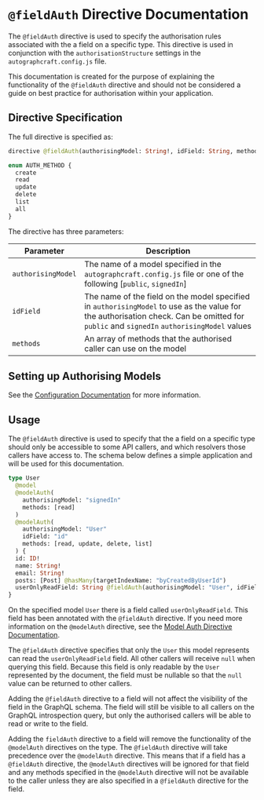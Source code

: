 # `@fieldAuth` Directive Documentation

The `@fieldAuth` directive is used to specify the authorisation rules associated with the a field on a specific type.  This directive is used in conjunction with the `authorisationStructure` settings in the `autographcraft.config.js` file.

This documentation is created for the purpose of explaining the functionality of the `@fieldAuth` directive and should not be considered a guide on best practice for authorisation within your application.

## Directive Specification

The full directive is specified as:

```graphql
directive @fieldAuth(authorisingModel: String!, idField: String, methods: [AUTH_METHOD!]!) on FIELD_DEFINITION

enum AUTH_METHOD {
  create
  read
  update
  delete
  list
  all
}
```

The directive has three parameters:

| Parameter | Description |
| --------- | ----------- |
| `authorisingModel` | The name of a model specified in the `autographcraft.config.js` file or one of the following \[`public`, `signedIn`\] |
| `idField` | The name of the field on the model specified in `authorisingModel` to use as the value for the authorisation check.  Can be omitted for `public` and `signedIn` `authorisingModel` values |
| `methods` | An array of methods that the authorised caller can use on the model |

## Setting up Authorising Models

See the [Configuration Documentation](./README-CONFIGURATION.md) for more information.

## Usage

The `@fieldAuth` directive is used to specify that the a field on a specific type should only be accessible to some API callers, and which resolvers those callers have access to.  The schema below defines a simple application and will be used for this documentation.

```graphql
type User 
  @model
  @modelAuth(
    authorisingModel: "signedIn"
    methods: [read]
  ) 
  @modelAuth(
    authorisingModel: "User"
    idField: "id"
    methods: [read, update, delete, list]
  ) {
  id: ID!
  name: String!
  email: String!
  posts: [Post] @hasMany(targetIndexName: "byCreatedByUserId")
  userOnlyReadField: String @fieldAuth(authorisingModel: "User", idField: "id", methods: [read]) # <-- This is the field with the @fieldAuth directive
}
```

On the specified model `User` there is a field called `userOnlyReadField`.  This field has been annotated with the `@fieldAuth` directive.  If you need more information on the `@modelAuth` directive, see the [Model Auth Directive Documentation](./README-DIRECTIVE-MODEL-AUTH.md).

The `@fieldAuth` directive specifies that only the `User` this model represents can read the `userOnlyReadField` field.  All other callers will receive `null` when querying this field.  Because this field is only readable by the `User` represented by the document, the field must be nullable so that the `null` value can be returned to other callers.

Adding the `@fieldAuth` directive to a field will not affect the visibility of the field in the GraphQL schema.  The field will still be visible to all callers on the GraphQL introspection query, but only the authorised callers will be able to read or write to the field.

Adding the `fieldAuth` directive to a field will remove the functionality of the `@modelAuth` directives on the type.  The `@fieldAuth` directive will take precedence over the `@modelAuth` directive.  This means that if a field has a `@fieldAuth` directive, the `@modelAuth` directives will be ignored for that field and any methods specified in the `@modelAuth` directive will not be available to the caller unless they are also specified in a `@fieldAuth` directive for the field.

<!-- TODO: CONTINUE HERE -->

<!-- 
**`type Post`**

```graphql
@fieldAuth(
  authorisingModel: "public"
  methods: [read, list]
)
```

This `@fieldAuth` directive defines that anyone who queries the application API will be able to call the `readPost` and `listPost` queries.

```graphql
@fieldAuth(
  authorisingModel: "User"
  idField: "createdByUserId"
  methods: [all]
)
```

This `@fieldAuth` directive defines that only the `User` who created the `Post` can perform any other methods on the `Post` (i.e. `createPost`, `updatePost`, `deletePost`).

**`type User`**

```graphql
@fieldAuth(
  authorisingModel: "signedIn"
  methods: [read, list]
)
```

This `@fieldAuth` directive defines that the caller must be signed into the application to be able to read a `User`'s details.

```graphql
@fieldAuth(
  authorisingModel: "User"
  idField: "id"
  methods: [read, update, delete, list]
)
```

This `@fieldAuth` directive defines that a `User` is the only caller who can edit (`update`, `delete`) their details in the database.

You will notice that there is no `create` method available on the `User` model via the `@fieldAuth` directives.  This is because it would not make sense for a user to be able create themselves.  Creation of `User`s would need to be done directly to the database via another method (such as the sign-up process). -->
